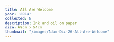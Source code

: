 ```yaml
---
title: All Are Welcome
year: '2014'
collected: N
description: Ink and oil on paper
size: 68cm x 54cm
thumbnail: "/images/Adam-Dix-26-All-Are-Welcome"
---
```

